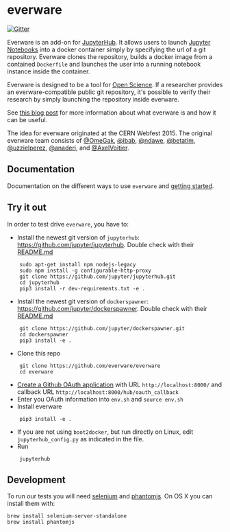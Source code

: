 
# everware

[![Gitter](https://badges.gitter.im/Join%20Chat.svg)](https://gitter.im/everware/everware?utm_source=badge&utm_medium=badge&utm_campaign=pr-badge)

Everware is an add-on for [JupyterHub](https://github.com/jupyter/jupyterhub).
It allows users to launch [Jupyter Notebooks](https://github.com/jupyter/notebook.git) into a docker container simply by specifying the url of a git repository.
Everware clones the repository, builds a docker image from a contained `Dockerfile` and launches the user into a running notebook instance inside the container.

Everware is designed to be a tool for [Open Science](https://en.wikipedia.org/wiki/Open_science).
If a researcher provides an everware-compatible public git repository, it's possible to verify their research by simply launching the repository inside everware.

See [this blog post](http://betatim.github.io/posts/project-everware-reusable-science/) for more information about what everware is and how it can be useful.

The idea for everware originated at the CERN Webfest 2015.
The original everware team consists of [@OmeGak](https://github.com/omegak), [@ibab](https://github.com/ibab), [@ndawe](https://github.com/ndawe), [@betatim](https://github.com/betatim), [@uzzielperez](https://github.com/uzzielperez), [@anaderi](https://github.com/anaderi), and [@AxelVoitier](https://github.com/AxelVoitier).

## Documentation

Documentation on the different ways to use `everware` and [getting started](https://github.com/everware/everware/wiki/Getting-Started).

## Try it out

In order to test drive `everware`, you have to:

 - Install the newest git version of `jupyterhub`: https://github.com/jupyter/jupyterhub. Double check with their [README.md](https://github.com/jupyter/jupyterhub/blob/master/README.md)
```
    sudo apt-get install npm nodejs-legacy
    sudo npm install -g configurable-http-proxy
    git clone https://github.com/jupyter/jupyterhub.git
    cd jupyterhub
    pip3 install -r dev-requirements.txt -e .
```
 - Install the newest git version of `dockerspawner`: https://github.com/jupyter/dockerspawner. Double check with their [README.md](https://github.com/jupyter/dockerspawner/blob/master/README.md)
```
    git clone https://github.com/jupyter/dockerspawner.git
    cd dockerspawner
    pip3 install -e .
```
 - Clone this repo
```
    git clone https://github.com/everware/everware
    cd everware
```
 - [Create a Github OAuth application](https://github.com/settings/applications/new) with URL `http://localhost:8000/` and callback URL `http://localhost:8000/hub/oauth_callback`
 - Enter you OAuth information into `env.sh` and `source env.sh`
 - Install everware
```
    pip3 install -e .
```
 - If you are not using `boot2docker`, but run directly on Linux, edit `jupyterhub_config.py` as indicated in the file.
 - Run
```
    jupyterhub
```

## Development

To run our tests you will need [selenium] and [phantomjs]. On OS X you can install them with:

```
brew install selenium-server-standalone
brew install phantomjs
```

[selenium]: http://www.seleniumhq.org/
[phantomjs]: http://phantomjs.org/
